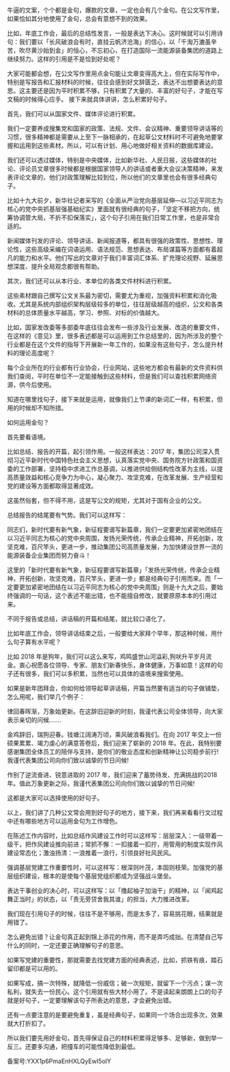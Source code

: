 牛逼的文案，个个都是金句，爆款的文章，一定也会有几个金句。在公文写作里，如果恰如其分地使用了金句，总会有意想不到的效果。

比如，年底工作会，最后的总结性发言，一般是表达下决心。这时候就可以引用诗句：我们要以「长风破浪会有时，直挂云帆济沧海」的信心，以「千淘万漉虽辛苦，吹尽黄沙始到金」的恒心，不忘初心，在打造国际一流能源装备集团的道路上继续努力。这样的引用是不是恰到好处呢？

大家可能都会想，在公文写作里用点金句能让文章变得高大上，但在实际写作中，特别是写报告和汇报材料的时候，往往会感到好文辞匮乏，表达不出想要表达的意思。这主要还是因为平时积累不够，只有积累了大量的、丰富的好句子，才能在写文稿的时候得心应手。 接下来就具体讲讲，怎么积累好句子。

首先，我们可以从国家文件、媒体评论进行积累。

我们一定要养成搜集党和国家的政策、法规、文件、会议精神、重要领导讲话等的习惯，很多精神都是需要从上至下一脉相承的，在起草公文材料时不可避免地要掌握和运用到这些素材。所以，可以有计划、用心地做好相关资料的数据库建设。

我们还可以透过媒体，特别是中央媒体，比如新华社、人民日报，这些媒体的社论、评论员文章很多时候都是根据国家领导人的讲话或者重大会议决策精神，来发表评论文章的，他们对政策理解比较到位，所以他们的文章里也会有很多经典句子。

比如十九大前夕，新华社记者采写的《全面从严治党向基层延伸—以习近平同志为核心的党中央抓基层强基础纪实》里面就有很经典的句子，「坚定不移把方向，统筹协调管大局，不折不扣保落实」，这个句子引用在我们日常工作里，也是非常合适的。

新闻媒体刊发的评论、领导讲话、新闻报道等，都具有很强的政策性、思想性、理论性，这些高级采编在词语运用、语法规范、思想表达、布局谋篇等方面都有着超凡的能力和水平。他们写出的文章对于我们丰富词汇体系、扩充理论视野、延展思想深度、提升全局观念都很有帮助。

其次，我们还可以从本行业、本单位的各类文件材料进行积累。

这些素材跟自己撰写公文关系最为密切，需要尤为重视，加强资料积累和消化吸收。尤其是系统内部组织架构层级较多的单位，往往层级越高的组织，公文和各类材料的总体质量水平越高，学习、参照、对标的价值越大。

比如，国家发改委等多部委年底往往会发布一些涉及行业发展、改造的重要文件，在这样的《意见》里，很多表述都是可以运用到工作总结里的，因为所涉及的整个行业都是在这个文件的指导下开展新一年工作的，如果没有这些句子，怎么提升材料的理论高度呢？

每个企业所在的行业都有行业协会，行业网站，这些地方都会有最新的文件资料供我们查阅，平时在单位不一定能接触到这些材料，但是我们可以查找积累网络资源，供今后使用。

知道在哪里找句子，接下来就是运用，就像我们上节课的新词汇一样，有积累，但用的时候却不知所措。

如何运用金句？

首先要看语境。

比如总结、报告的开篇，起引领作用。一般这样表达：2017 年，集团公司深入贯彻习近平新时代中国特色社会主义思想，认真落实党中央、国务院方针政策和国资委的工作部署，坚持稳中求进工作总基调，以推进供给侧结构性改革为主线，以提高质量效益和核心竞争力为中心，凝心聚力、攻坚克难，在改革发展、生产经营和党的建设等方面都取得显著成效。

这虽然俗套，但不得不用，这是写公文的规矩，尤其对于国有企业的公文。

总结报告的结尾要有气势。我们可以这样写：

同志们，新时代要有新气象，新征程要谱写新篇章，我们一定要更加紧密地团结在以习近平同志为核心的党中央周围，发扬光荣传统，传承企业精神，开拓创新，攻坚克难，百尺竿头，更进一步，推动集团公司高质量发展，为加快建设世界一流的能源装备企业集团而努力奋斗！

这里的「新时代要有新气象，新征程要谱写新篇章」「发扬光荣传统，传承企业精神，开拓创新，攻坚克难，百尺竿头，更进一步」都是经典句子引用而来。而「一定要更加紧密地团结在以习近平同志为核心的党中央周围」则是十九大之后，要始终强调的一句话，这个表述不能出错，也不能擅自修改，就要原原本本的引用过来。

不同于报告或总结，讲话稿的开篇和结尾，就比较口语化了。

比如年底工作会，领导讲话结束之后，一般要给大家拜个早年，那这种时候，用什么句子算有水平呢？

比如 2018 年是狗年，我们可以这么来写，鸡鸣盛世山河溢彩,狗吠升平岁月流金。衷心祝愿各位领导、专家、朋友们新春快乐，身体健康，万事如意！这样的句子还有很多，我们可以多积累，当然也可以具体的语境来搜索使用。

如果是新年团拜会，你如何给领导起草讲话稿，开篇当然要有适当的句子做铺垫，怎么用呢，我们举几个例子：

律回春晖渐，万象始更新。在这辞旧迎新的时刻，我谨代表公司全体领导，向大家表示亲切的问候…….

金鸡辞旧，瑞狗迎春。钱塘江阔涛万顷，乘风破浪看我们。在向 2017 年交上一份硕果累累、竭力虔心的满意答卷后，我们迎来了崭新的 2018 年。在此，我特别要感谢集团全体员工的陪伴与支持，是你们的敬业态度和创新精神让公司稳步前行\!我谨代表集团公司向你们致以诚挚的节日问候\!

作别了逆流奋进、锐意进取的 2017 年，我们迎来了蓄势待发、充满挑战的2018年。值此万象更新之际，我谨代表集团公司向你们致以诚挚的节日问候\!

这都是大家可以选择使用的好句子。

以上，我们讲了几种公文常会用到好句子的地方，接下来，我们再来看看行文过程中还有哪些地方可以运用金句为工作增色。

在陈述工作内容时，比如总结作风建设工作时可以这样写：层层深入：一级带着一级干，把作风建设推向前进；常抓不懈：一扣接着一扣拧，用管用的制度实现作风建设常态化；激浊扬清：一浪推着一浪行，引领良好社风民风。

强调基层党建工作重要性时，可以这样写：根深则叶茂，本固则枝荣。加强党的基层组织建设，根本的是使每个基层党组织都成为坚强战斗堡垒。

表达干事创业的决心时，可以这样写：以「撸起袖子加油干」的精神，以「闻鸡起舞正当时」的状态，以「责无旁贷舍我其谁」的担当，大力推进改革。

我们现在引用句子的时候，往往不是不够用，而是太多了，容易挑花眼，结果就是用错了。

怎么避免出错？让金句真正起到锦上添花的作用，而不是弄巧成拙。在清楚自己写什么的同时，一定还要正确理解句子的意思。

如果写党建的重要性，那就需要去找党建方面的经典表述，比如，抓铁有痕，踏石留印都是可以用的。

如果写成，搞一次特殊，就降低一份威信；破一次规矩，就留下一个污点；谋一次私利，就失去一份民心。这个引用就有些大材小用了。不是读起来朗朗上口的句子就是好句子，一定要理解该句子所表达的意思，才会避免出错。

还有一点要注意的是要避免重复，虽是经典句子，如果同一个场合出现多次，效果就大打折扣了。

所以我们要先用好金句，首先得保证自己的材料积累得足够多、足够新，做到举一反三。还要多沟通，把撞车的可能性降低到最低。

备案号:YXX1p6PmaEnHXLQyEwI5olY